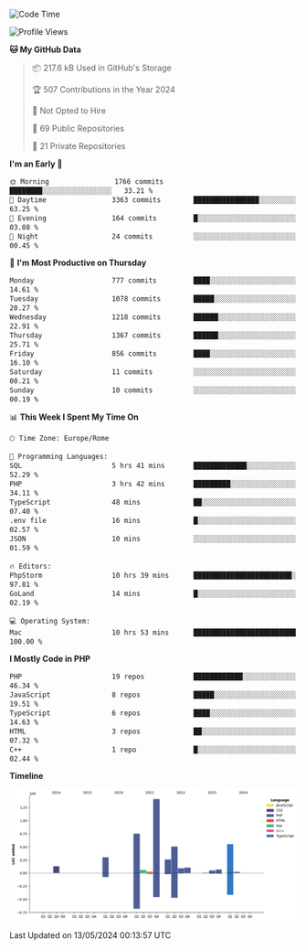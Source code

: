 <!--START_SECTION:waka-->
![Code Time](http://img.shields.io/badge/Code%20Time-5%2C039%20hrs%2030%20mins-blue)

![Profile Views](http://img.shields.io/badge/Profile%20Views-0-blue)

**🐱 My GitHub Data** 

> 📦 217.6 kB Used in GitHub's Storage 
 > 
> 🏆 507 Contributions in the Year 2024
 > 
> 🚫 Not Opted to Hire
 > 
> 📜 69 Public Repositories 
 > 
> 🔑 21 Private Repositories 
 > 
**I'm an Early 🐤** 

```text
🌞 Morning                1766 commits        ████████░░░░░░░░░░░░░░░░░   33.21 % 
🌆 Daytime                3363 commits        ████████████████░░░░░░░░░   63.25 % 
🌃 Evening                164 commits         █░░░░░░░░░░░░░░░░░░░░░░░░   03.08 % 
🌙 Night                  24 commits          ░░░░░░░░░░░░░░░░░░░░░░░░░   00.45 % 
```
📅 **I'm Most Productive on Thursday** 

```text
Monday                   777 commits         ████░░░░░░░░░░░░░░░░░░░░░   14.61 % 
Tuesday                  1078 commits        █████░░░░░░░░░░░░░░░░░░░░   20.27 % 
Wednesday                1218 commits        ██████░░░░░░░░░░░░░░░░░░░   22.91 % 
Thursday                 1367 commits        ██████░░░░░░░░░░░░░░░░░░░   25.71 % 
Friday                   856 commits         ████░░░░░░░░░░░░░░░░░░░░░   16.10 % 
Saturday                 11 commits          ░░░░░░░░░░░░░░░░░░░░░░░░░   00.21 % 
Sunday                   10 commits          ░░░░░░░░░░░░░░░░░░░░░░░░░   00.19 % 
```


📊 **This Week I Spent My Time On** 

```text
🕑︎ Time Zone: Europe/Rome

💬 Programming Languages: 
SQL                      5 hrs 41 mins       █████████████░░░░░░░░░░░░   52.29 % 
PHP                      3 hrs 42 mins       █████████░░░░░░░░░░░░░░░░   34.11 % 
TypeScript               48 mins             ██░░░░░░░░░░░░░░░░░░░░░░░   07.40 % 
.env file                16 mins             █░░░░░░░░░░░░░░░░░░░░░░░░   02.57 % 
JSON                     10 mins             ░░░░░░░░░░░░░░░░░░░░░░░░░   01.59 % 

🔥 Editors: 
PhpStorm                 10 hrs 39 mins      ████████████████████████░   97.81 % 
GoLand                   14 mins             █░░░░░░░░░░░░░░░░░░░░░░░░   02.19 % 

💻 Operating System: 
Mac                      10 hrs 53 mins      █████████████████████████   100.00 % 
```

**I Mostly Code in PHP** 

```text
PHP                      19 repos            ████████████░░░░░░░░░░░░░   46.34 % 
JavaScript               8 repos             █████░░░░░░░░░░░░░░░░░░░░   19.51 % 
TypeScript               6 repos             ████░░░░░░░░░░░░░░░░░░░░░   14.63 % 
HTML                     3 repos             ██░░░░░░░░░░░░░░░░░░░░░░░   07.32 % 
C++                      1 repo              █░░░░░░░░░░░░░░░░░░░░░░░░   02.44 % 
```



**Timeline**

![Lines of Code chart](https://raw.githubusercontent.com/frnwtr/frnwtr/main/assets/bar_graph.png)


 Last Updated on 13/05/2024 00:13:57 UTC
<!--END_SECTION:waka-->